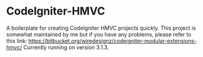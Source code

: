 # CodeIgniter-HMVC
A boilerplate for creating CodeIgniter HMVC projects quickly. This project is somewhat maintained by me but if you have any problems, please refer to this link: https://bitbucket.org/wiredesignz/codeigniter-modular-extensions-hmvc/ Currently running on version 3.1.3.
